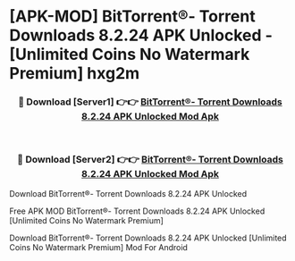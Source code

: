 # [APK-MOD] BitTorrent®- Torrent Downloads 8.2.24 APK Unlocked - [Unlimited Coins No Watermark Premium] hxg2m



<div align="center">
<h3>🔴 Download [Server1] 👉👉 <a href="https://momento.my/?title=BitTorrent®-_Torrent_Downloads_8.2.24_APK_Unlocked">BitTorrent®- Torrent Downloads 8.2.24 APK Unlocked Mod Apk</a></h3><br>

<h3>🔴 Download [Server2] 👉👉 <a href="https://momento.my/?title=BitTorrent®-_Torrent_Downloads_8.2.24_APK_Unlocked">BitTorrent®- Torrent Downloads 8.2.24 APK Unlocked Mod Apk</a></h3>
</div>



Download BitTorrent®- Torrent Downloads 8.2.24 APK Unlocked 

Free APK MOD BitTorrent®- Torrent Downloads 8.2.24 APK Unlocked [Unlimited Coins No Watermark Premium]

Download BitTorrent®- Torrent Downloads 8.2.24 APK Unlocked [Unlimited Coins No Watermark Premium] Mod For Android
